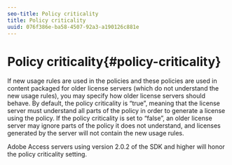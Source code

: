 ```yaml
---
seo-title: Policy criticality
title: Policy criticality
uuid: 076f386e-ba58-4507-92a3-a190126c881e
---
```


# Policy criticality{#policy-criticality}

If new usage rules are used in the policies and these policies are used in content packaged for older license servers (which do not understand the new usage rules), you may specify how older license servers should behave. By default, the policy criticality is “true”, meaning that the license server must understand all parts of the policy in order to generate a license using the policy. If the policy criticality is set to “false”, an older license server may ignore parts of the policy it does not understand, and licenses generated by the server will not contain the new usage rules.

Adobe Access servers using version 2.0.2 of the SDK and higher will honor the policy criticality setting. 
